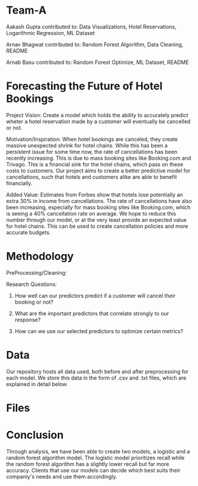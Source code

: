 # Team-A
Aakash Gupta contributed to: Data Visualizations, Hotel Reservations, Logarithmic Regression, ML Dataset<br> 

Arnav Bhagwat contributed to: Random Forest Algorithm, Data Cleaning, README<br>

Arnab Basu contributed to: Random Forest Optimize, ML Dataset, README<br>


# Forecasting the Future of Hotel Bookings
Project Vision: 
Create a model which holds the ability to accurately predict wheter a hotel reservation made by a customer will eventually be cancelled or not.

Motivation/Inspiration: 
When hotel bookings are canceled, they create massive unexpected shrink for hotel chains. While this has been a persistent issue for some time now, the rate of cancellations has been recently increasing. This is due to mass booking sites like Booking.com and Trivago. This is a financial sink for the hotel chains, which pass on these costs to customers. Our project aims to create a better predictive model for cancellations, such that hotels and customers alike are able to benefit financially. 

Added Value: 
Estimates from Forbes show that hotels lose potentially an extra 30% in income from cancellations. The rate of cancellations have also been increasing, especially for mass booking sites like Booking.com, which is seeing a 40% cancellation rate on average. We hope to reduce this number through our model, or at the very least provide an expected value for hotel chains. This can be used to create cancellation policies and more accurate budgets.


# Methodology

PreProcessing/Cleaning: 

Research Questions:

1. How well can our predictors predict if a customer will cancel their booking or not? 

2. What are the important predictors that correlate strongly to our response? 

3. How can we use our selected predictors to optimize certain metrics?


# Data
Our repository hosts all data used, both before and after preprocessing for each model. We store this data in the form of .csv and .txt files, which are explained in detail below.


# Files



# Conclusion

Through analysis, we have been able to create two models, a logistic and a random forest algorithm model. The logistic model prioritizes recall while the random forest algorithm has a slightly lower recall but far more accuracy. Clients that use our models can decide which best suits their companiy's needs and use them accordingly.
